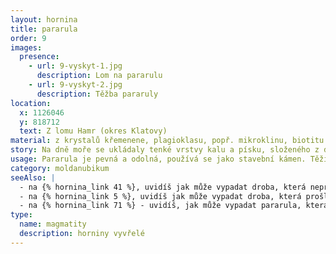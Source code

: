 ```yaml
---
layout: hornina
title: pararula
order: 9
images:
  presence:
    - url: 9-vyskyt-1.jpg
      description: Lom na pararulu
    - url: 9-vyskyt-2.jpg
      description: Těžba pararuly
location:
  x: 1126046
  y: 818712
  text: Z lomu Hamr (okres Klatovy)
material: z krystalů křemenene, plagioklasu, popř. mikroklinu, biotitu a amfibolu, nepravidelně se střídají tmavé biotiticko-amfibolické pásky a šedobílé křemenno-živcové pásky.
story: Na dně moře se ukládaly tenké vrstvy kalu a písku, složeného z drobounkých úlomků starších hornin. Zpevněním sedimentů vzniklo souvrství drob a břidlic. Při variském vrásnění byly vrstvy sedimentů zprohýbány do vrás a zatlačeny do hloubky několika kilometrů. Do jejich blízkosti proniklo žhavé magma, z kterého vznikl granodiorit, který patří k středočeskému plutonickému komplexu. Vrstvy drob se v blízkosti magmatu tak ohřály, že začaly růst nové minerály a struktura horniny se přizpůsobila vysokému tlaku a teplotě - vznikla pararula. Ohřívání pokračovalo, až se některé minerály (hlavně křemen a živec) začaly tavit a vytvořily v hornině světlé žilky. Mnohem později se díky erozi hornina opět dostala na povrch Země.
usage: Pararula je pevná a odolná, používá se jako stavební kámen. Těží se v lomu, drtí se na menší kousky, které se pak třídí podle velikosti. Přidává se do betonových a asfaltových směsí pro stavební účely.
category: moldanubikum
seeAlso: |
  - na {% hornina_link 41 %}, uvidíš jak může vypadat droba, která neprošla metamorfózou
  - na {% hornina_link 5 %}, uvidíš jak může vypadat droba, která prošla metamorfózou při mnohem nižší teplotě
  - na {% hornina_link 71 %} - uvidíš, jak může vypadat pararula, která zažila vyšší teplotu než já a z větší části se roztavila - stala se migmatitem
type:
  name: magmatity
  description: horniny vyvřelé
---
```


